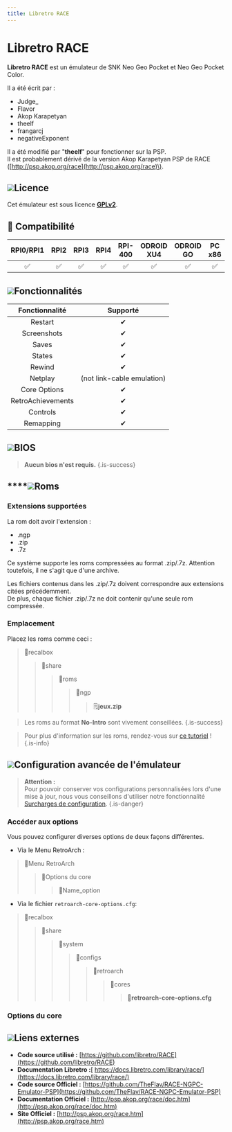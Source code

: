 ```yaml
---
title: Libretro RACE
---
```


# Libretro RACE

**Libretro RACE** est un émulateur de SNK Neo Geo Pocket et Neo Geo Pocket Color.

Il a été écrit par :

* Judge\_
* Flavor
* Akop Karapetyan
* theelf
* frangarcj
* negativeExponent

Il a été modifié par "**theelf**" pour fonctionner sur la PSP.  
Il est probablement dérivé de la version Akop Karapetyan PSP de RACE \([http://psp.akop.org/race](http://psp.akop.org/race)\).

## ![](./gerald-g-parchment-background-or-border-5.svg)Licence

Cet émulateur est sous licence [**GPLv2**](https://github.com/libretro/RACE/blob/master/license.txt).

## 🔧 Compatibilité

| RPI0/RPI1 | RPI2 | RPI3 | RPI4 | RPI-400 | ODROID XU4 | ODROID GO | PC x86 | PC X86\_64 |
| :---: | :---: | :---: | :---: | :---: | :---: | :---: | :---: | :---: |
| ✅ | ✅ | ✅ | ✅ | ✅ | ✅ | ✅ | ✅ | ✅ |

## ![](./cogwheel-145804_640.png)Fonctionnalités

| Fonctionnalité | Supporté |
| :---: | :---: |
| Restart | ✔ |
| Screenshots | ✔ |
| Saves | ✔ |
| States | ✔ |
| Rewind | ✔ |
| Netplay | \(not link-cable emulation\) |
| Core Options | ✔ |
| RetroAchievements | ✔ |
| Controls | ✔ |
| Remapping | ✔ |

## ![](./tqfp32.svg)BIOS


>**Aucun bios n'est requis.**
{.is-success}

## \*\*\*\*![](./rom-30098_640.png)**Roms**

### **Extensions supportées**

La rom doit avoir l'extension :

* .ngp
* .zip
* .7z

Ce système supporte les roms compressées au format .zip/.7z. Attention toutefois, il ne s'agit que d'une archive.

Les fichiers contenus dans les .zip/.7z doivent correspondre aux extensions citées précédemment.  
De plus, chaque fichier .zip/.7z ne doit contenir qu'une seule rom compressée.

### **Emplacement**

Placez les roms comme ceci : 

> 📁recalbox
>
> > 📁share
> >
> > > 📁roms
> > >
> > > > 📁ngp
> > > >
> > > > > 🗒**jeux.zip**


>Les roms au format **No-Intro** sont vivement conseillées.
{.is-success}


>Pour plus d'information sur les roms, rendez-vous sur [ce tutoriel](/v/francais/tutoriels/jeux/generalite/les-roms-et-les-isos) !
{.is-info}

## ![](./hammer-28636_640.png)Configuration avancée de l'émulateur


>**Attention :**  
>Pour pouvoir conserver vos configurations personnalisées lors d'une mise à jour, nous vous conseillons d'utiliser notre fonctionnalité [Surcharges de configuration](/v/francais/usage-avance/surcharge-de-configuration).
{.is-danger}

### Accéder aux options

Vous pouvez configurer diverses options de deux façons différentes.

* Via le Menu RetroArch :

> 📁Menu RetroArch
>
> > 📁Options du core
> >
> > > 🧩Name\_option

* Via le fichier `retroarch-core-options.cfg`:

> 📁recalbox
>
> > 📁share
> >
> > > 📁system
> > >
> > > > 📁configs
> > > >
> > > > > 📁retroarch
> > > > >
> > > > > > 📁cores
> > > > > >
> > > > > > > 🧩**retroarch-core-options.cfg**

### Options du core

## ![](./kisspng-web-development-world-wide-web-computer-icons-webs-world-wide-web-icon-png-5ab05c24477216.4540070115215073642927.png)**Liens externes**

* **Code source utilisé :** [https://github.com/libretro/RACE](https://github.com/libretro/RACE)
* **Documentation Libretro :**[ https://docs.libretro.com/library/race/](https://docs.libretro.com/library/race/)
* **Code source Officiel :** [https://github.com/TheFlav/RACE-NGPC-Emulator-PSP](https://github.com/TheFlav/RACE-NGPC-Emulator-PSP)
* **Documentation Officiel :** ​[http://psp.akop.org/race/doc.htm](http://psp.akop.org/race/doc.htm)
* **Site Officiel :** [http://psp.akop.org/race.htm](http://psp.akop.org/race.htm)



